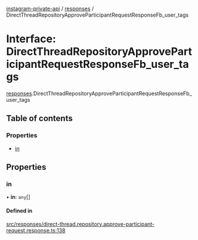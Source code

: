 [instagram-private-api](../../README.md) / [responses](../../modules/responses.md) / DirectThreadRepositoryApproveParticipantRequestResponseFb_user_tags

# Interface: DirectThreadRepositoryApproveParticipantRequestResponseFb\_user\_tags

[responses](../../modules/responses.md).DirectThreadRepositoryApproveParticipantRequestResponseFb_user_tags

## Table of contents

### Properties

- [in](DirectThreadRepositoryApproveParticipantRequestResponseFb_user_tags.md#in)

## Properties

### in

• **in**: `any`[]

#### Defined in

[src/responses/direct-thread.repository.approve-participant-request.response.ts:138](https://github.com/Nerixyz/instagram-private-api/blob/4971f34/src/responses/direct-thread.repository.approve-participant-request.response.ts#L138)
